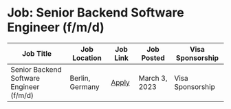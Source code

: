 # Job: Senior Backend Software Engineer (f/m/d)

| Job Title | Job Location | Job Link | Job Posted | Visa Sponsorship |
| --- | --- | --- | --- | --- |
| Senior Backend Software Engineer (f/m/d) | Berlin, Germany | [Apply](https://aignostics.jobs.personio.de/job/809546?display=en) | March 3, 2023 | Visa Sponsorship |
